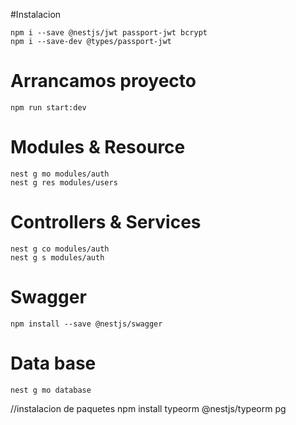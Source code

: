 #Instalacion 
```
npm i --save @nestjs/jwt passport-jwt bcrypt
npm i --save-dev @types/passport-jwt
```

# Arrancamos proyecto
```
npm run start:dev
```
# Modules & Resource
```
nest g mo modules/auth
nest g res modules/users
```
# Controllers & Services
```
nest g co modules/auth
nest g s modules/auth
```
# Swagger
```
npm install --save @nestjs/swagger
```
 # Data base 
 ```
 nest g mo database
 ```
 //instalacion de paquetes 
 npm install typeorm @nestjs/typeorm pg